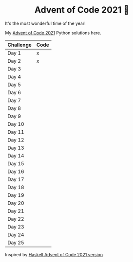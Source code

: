 <div align="center">
  <h1>Advent of Code 2021 🎄</h1>
</div>

It's the most wonderful time of the year!

My [Advent of Code 2021](https://adventofcode.com) Python solutions here.

| Challenge | Code |
| --------- | ---- |
| Day  1    | x    |
| Day  2    | x    |
| Day  3    |      |     
| Day  4    |      |    
| Day  5    |      |   
| Day  6    |      |  
| Day  7    |      | 
| Day  8    |      |
| Day  9    |      |
| Day 10    |      |
| Day 11    |      |
| Day 12    |      |
| Day 13    |      |
| Day 14    |      |
| Day 15    |      |
| Day 16    |      |
| Day 17    |      |
| Day 18    |      |
| Day 19    |      |
| Day 20    |      |
| Day 21    |      |
| Day 22    |      |
| Day 23    |      |
| Day 24    |      |
| Day 25    |      |

Inspired by [Haskell Advent of Code 2021 version](https://github.com/mstksg/advent-of-code-2021)
